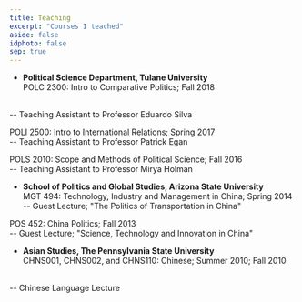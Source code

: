 ```yaml
---
title: Teaching
excerpt: "Courses I teached"
aside: false
idphoto: false
sep: true
---
```


* **Political Science Department, Tulane University**<br/>
POLC 2300: Intro to Comparative Politics; Fall 2018
<br/>
-- Teaching Assistant to Professor Eduardo Silva

POLI 2500: Intro to International Relations; Spring 2017
<br/>
-- Teaching Assistant to Professor Patrick Egan

POLS 2010: Scope and Methods of Political Science; Fall 2016
<br/>
-- Teaching Assistant to Professor Mirya Holman

* **School of Politics and Global Studies, Arizona State University**<br/>
MGT 494: Technology, Industry and Management in China; Spring 2014<br/>
-- Guest Lecture; "The Politics of Transportation in China"

POS 452: China Politics; Fall 2013<br/>
-- Guest Lecture; "Science, Technology and Innovation in China"

* **Asian Studies, The Pennsylvania State University**<br/>
CHNS001, CHNS002, and CHNS110: Chinese; Summer 2010; Fall 2010
<br/>
-- Chinese Language Lecture


